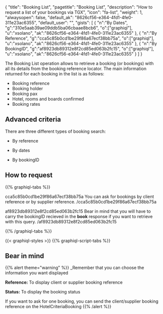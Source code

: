 {
"title": "Booking List",
"pagetitle": "Booking List",
"description": "How to request a list of your bookings via TGX",
"icon": "fa-list",
"weight": 1,
"alwaysopen": false,
"default_ak": "8626cf56-e364-4fd1-4fe0-311e23ac6355",
"default_user": "",
"gists": [
    {
        "n":"By Dates",
        "g":"310e5aab39ae09ddb5ba06cbaae8bcb6",
        "o":["graphiql"],
        "u":"xsolano",
        "ak":"8626cf56-e364-4fd1-4fe0-311e23ac6355"
    }, 
    {
        "n":"By Reference",
        "g":"cca5c85b0cd1be29f86a67ecf38bb75a",
        "o":["graphiql"],
        "u":"xsolano",
        "ak":"8626cf56-e364-4fd1-4fe0-311e23ac6355"
    },
    {
        "n":"By BookingID",
        "g":"af8923db89312e8f2cd85ed063b2fc15",
        "o":["graphiql"],
        "u":"xsolano",
        "ak":"8626cf56-e364-4fd1-4fe0-311e23ac6355"
    }
        ]
}

The Booking List operation allows to retrieve a booking (or bookings) with all its details from the booking reference locator.
The main information returned for each booking in the list is as follows:
* Booking reference
* Booking holder
* Booking pax
* Hotel, rooms and boards confirmed
* Booking rates

## Advanced criteria
There are three different types of booking search:

* By reference

* By dates

* By bookingID

## How to request
{{% graphiql-tabs %}}

cca5c85b0cd1be29f86a67ecf38bb75a
You can ask for bookings by client reference or by supplier reference.
/cca5c85b0cd1be29f86a67ecf38bb75a

af8923db89312e8f2cd85ed063b2fc15
Bear in mind that you will have to carry the bookingID recieved in the **book** response if you want to retrieve with this query.
/af8923db89312e8f2cd85ed063b2fc15

{{% /graphiql-tabs %}}

{{< graphiql-styles >}}
{{% graphiql-script-tabs %}}

## Bear in mind
{{% alert theme="warning" %}}
_Remember that you can choose the information you want displayed

**Reference:** To display client or supplier booking reference

**Status:** To display the booking status

If you want to ask for one booking, you can send the client/supplier booking reference on the HotelCriteriaBooking
{{% /alert %}}

